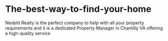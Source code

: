 # The-best-way-to-find-your-home
Nesbitt Realty is the perfect company to help with all your property requirements and it is a dedicated Property Manager in Chantilly VA offering a high-quality service 
